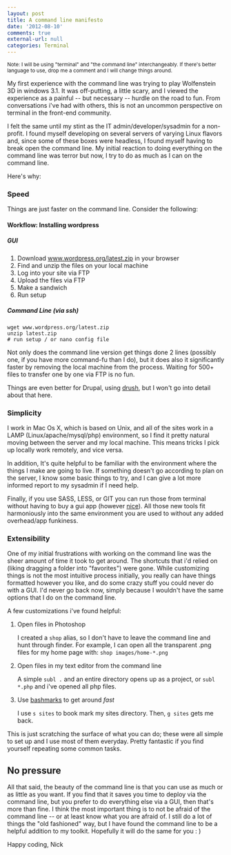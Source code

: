 ```yaml
---
layout: post
title: A command line manifesto
date: '2012-08-10'
comments: true
external-url: null
categories: Terminal
---
```

<small>Note:
I will be using "terminal" and "the command line" interchangeably. If there's better language to use, drop me a comment and I will change things around.
</small>

My first experience with the command line was trying to play Wolfenstein 3D in windows 3.1. It was off-putting, a little scary, and I viewed the experience as a painful -- but necessary -- hurdle on the road to fun. From conversations i've had with others, this is not an uncommon perspective on terminal in the front-end community.

I felt the same until my stint as the IT admin/developer/sysadmin for a non-profit. I found myself developing on several servers of varying Linux flavors and, since some of these boxes were headless, I found myself having to break open the command line. My initial reaction to doing everything on the command line was terror but now, I try to do as much as I can on the command line.

Here's why:

### Speed
Things are just faster on the command line.
Consider the following:

#### Workflow: Installing wordpress

##### GUI
1. Download www.wordpress.org/latest.zip in your browser
2. Find and unzip the files on your local machine
3. Log into your site via FTP
4. Upload the files via FTP
5. Make a sandwich
6. Run setup

##### Command Line (via ssh)

~~~ shell
wget www.wordpress.org/latest.zip
unzip latest.zip
# run setup / or nano config file
~~~

Not only does the command line version get things done 2 lines (possibly one, if you have more command-fu than I do), but it does also it significantly faster by removing the local machine from the process. Waiting for 500+ files to transfer one by one via FTP is no fun.

Things are even better for Drupal, using [drush](http://drupal.org/project/drush/), but I won't go into detail about that here.

### Simplicity
I work in Mac Os X, which is based on Unix, and all of the sites work in a LAMP (Linux/apache/mysql/php) environment, so I find it pretty natural moving between the server and my local machine. This means tricks I pick up locally work remotely, and vice versa.

In addition, It's quite helpful to be familiar with the environment where the things I make are going to live. If something doesn't go according to plan on the server, I know some basic things to try, and I can give a lot more informed report to my sysadmin if I need help.

Finally, if you use SASS, LESS, or GIT you can run those from terminal without having to buy a gui app (however [nice](http://incident57.com/codekit/)). All those new tools fit harmoniously into the same environment you are used to without any added overhead/app funkiness.

### Extensibility
One of my initial frustrations with working on the command line was the sheer amount of time it took to get around. The shortcuts that i'd relied on (liking dragging a folder into "favorites") were gone. While customizing things is not the most intuitive process initially, you really can have things formatted however you like, and do some crazy stuff you could never do with a GUI. I'd never go back now, simply because I wouldn't have the same options that I do on the command line.

A few customizations i've found helpful:

1. Open files in Photoshop

	I created a ``shop`` alias, so I don't have to leave the command line and hunt through finder. For example, I can open all the transparent .png files for my home page with: ``shop images/home-*.png``

2. Open files in my text editor from the command line

	A simple ``subl .`` and an entire directory opens up as a project, or ``subl *.php`` and i've opened all php files.

3. Use [bashmarks](http://www.huyng.com/projects/bashmarks/) to get around *fast*

	I use ``s sites`` to book mark my sites directory. Then, ``g sites`` gets me back.


This is just scratching the surface of what you can do; these were all simple to set up and I use most of them everyday. Pretty fantastic if you find yourself repeating some common tasks.


## No pressure
All that said, the beauty of the command line is that you can use as much or as little as you want. If you find that it saves you time to deploy via the command line, but you prefer to do everything else via a GUI, then that's more than fine. I think the most important thing is to not be afraid of the command line -- or at least know what you are afraid of. I still do a lot of things the "old fashioned" way, but I have found the command line to be a helpful addition to my toolkit. Hopefully it will do the same for you : )

Happy coding,
Nick
